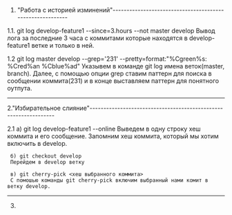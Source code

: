 1. "Работа с историей изминений"----------------------------------------------------------

1.1.  git log develop-feature1 --since=3.hours --not master develop
      Вывод лога за последние 3 часа с коммитами которые находятся в develop-feature1 ветке и только в ней. 

1.2   git log master develop --grep='231' --pretty=format:"%Cgreen%s:  %Cred%an  %Cblue%ad"     Указывем в команде git log имена веток(master, branch). Далее, с помощью опции grep ставим паттерн для поиска в сообщении коммита(231) и в конце выставляем паттерн для понятного оутпута.

----------------------------------------------------------------------------------------

2."Избирательное слияние"-----------------------------------------------------------------

2.1  a) git log develop-feature1 --online
     Выведем в одну строку хеш коммита и его сообщение.
     Запомним хеш коммита, который мы хотим включить в develop.
     
     б) git checkout develop
     Перейдем в develop ветку

     в) git cherry-pick <хеш выбранного коммита>
     С помошью команды git cherry-pick включим выбранный нами комит в ветку develop.

-----------------------------------------------------------------------------------------

3.

